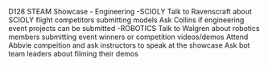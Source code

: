 D128 STEAM Showcase - Engineering
    -SCIOLY
        Talk to Ravenscraft about SCIOLY flight competitors submitting models
        Ask Collins if engineering event projects can be submitted
    -ROBOTICS
        Talk to Walgren about robotics members submitting event winners or competition videos/demos
        Attend Abbvie compeition and ask instructors to speak at the showcase
        Ask bot team leaders about filming their demos
